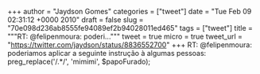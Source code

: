 
+++
author = "Jaydson Gomes"
categories = ["tweet"]
date = "Tue Feb 09 02:31:12 +0000 2010"
draft = false
slug = "70e098d236ab8555fe94089ef2b94028011ed465"
tags = ["tweet"]
title = """RT: @felipenmoura: poderi..."""
tweet = true
micro = true
tweet_url = "https://twitter.com/jaydson/status/8836552700"
+++
RT: @felipenmoura: poderiamos aplicar a seguinte instrução à algumas pessoas: preg_replace('/.*/', 'mimimi', $papoFurado);

